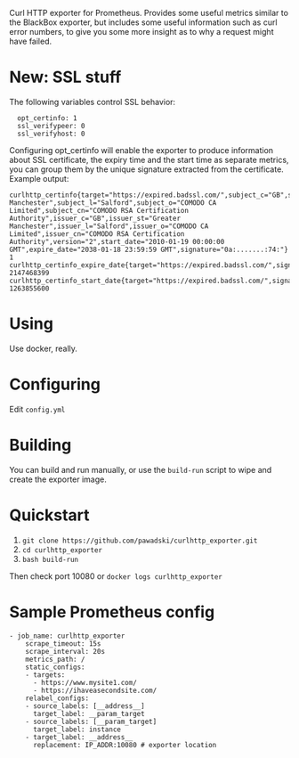 Curl HTTP exporter for Prometheus. Provides some useful metrics similar to the BlackBox exporter, but includes some useful information such as curl error numbers, to give you some more insight as to why a request might have failed.

# New: SSL stuff

The following variables control SSL behavior:
```
  opt_certinfo: 1
  ssl_verifypeer: 0
  ssl_verifyhost: 0
```
Configuring opt_certinfo will enable the exporter to produce information about SSL certificate, the expiry time and the start time as separate metrics, you can group them by the unique signature extracted from the certificate. Example output:
```
curlhttp_certinfo{target="https://expired.badssl.com/",subject_c="GB",subject_st="Greater Manchester",subject_l="Salford",subject_o="COMODO CA Limited",subject_cn="COMODO RSA Certification Authority",issuer_c="GB",issuer_st="Greater Manchester",issuer_l="Salford",issuer_o="COMODO CA Limited",issuer_cn="COMODO RSA Certification Authority",version="2",start_date="2010-01-19 00:00:00 GMT",expire_date="2038-01-18 23:59:59 GMT",signature="0a:.......:74:"} 1
curlhttp_certinfo_expire_date{target="https://expired.badssl.com/",signature="0a:.......:74:"} 2147468399
curlhttp_certinfo_start_date{target="https://expired.badssl.com/",signature="0a::.......:74:"} 1263855600
```

# Using

Use docker, really.

# Configuring

Edit `config.yml`

# Building

You can build and run manually, or use the `build-run` script to wipe and create the exporter image.

# Quickstart

1. `git clone https://github.com/pawadski/curlhttp_exporter.git`
2. `cd curlhttp_exporter`
3. `bash build-run`

Then check port 10080 or `docker logs curlhttp_exporter`

# Sample Prometheus config

```
- job_name: curlhttp_exporter
    scrape_timeout: 15s
    scrape_interval: 20s
    metrics_path: /
    static_configs:
    - targets:
      - https://www.mysite1.com/
      - https://ihaveasecondsite.com/
    relabel_configs:
    - source_labels: [__address__]
      target_label: __param_target
    - source_labels: [__param_target]
      target_label: instance
    - target_label: __address__
      replacement: IP_ADDR:10080 # exporter location
```
